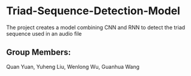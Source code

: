 # Triad-Sequence-Detection-Model
The project creates a model combining CNN and RNN to detect the triad sequence used in an audio file

## Group Members: 
Quan Yuan, Yuheng Liu, Wenlong Wu, Guanhua Wang
